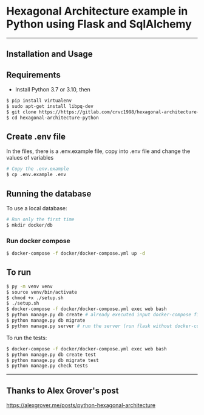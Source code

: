  Hexagonal Architecture example in Python using Flask and SqlAlchemy
=====================================================================

------------------------
 Installation and Usage
------------------------

## Requirements
- Install Python 3.7 or 3.10, then
```bash
$ pip install virtualenv
$ sudo apt-get install libpq-dev
$ git clone https://https://gitlab.com/crvc1998/hexagonal-architecture-python.git
$ cd hexagonal-architecture-python
```

## Create .env file
In the files, there is a .env.example file, copy into .env file and change the values of variables
```bash
# Copy the .env.example
$ cp .env.example .env
```

## Running the database
To use a local database:
```bash
# Run only the first time
$ mkdir docker/db
```

### Run docker compose
```bash
$ docker-compose -f docker/docker-compose.yml up -d
```

## To run

```bash
$ py -m venv venv
$ source venv/bin/activate
$ chmod +x ./setup.sh
$ ./setup.sh
$ docker-compose -f docker/docker-compose.yml exec web bash
$ python manage.py db create # already executed input docker-compose file
$ python manage.py db migrate
$ python manage.py server # run the server (run flask without docker-compose)
```
To run the tests:

```bash
$ docker-compose -f docker/docker-compose.yml exec web bash
$ python manage.py db create test
$ python manage.py db migrate test
$ python manage.py check tests
``` 
------------------------
 Thanks to Alex Grover's post
------------------------
https://alexgrover.me/posts/python-hexagonal-architecture
